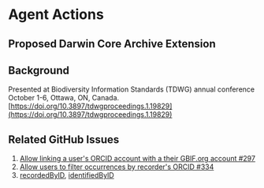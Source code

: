 Agent Actions
=============

Proposed Darwin Core Archive Extension
--------------------------------------

Background
----------

Presented at Biodiversity Information Standards (TDWG) annual conference October 1-6, Ottawa, ON, Canada.
[https://doi.org/10.3897/tdwgproceedings.1.19829](https://doi.org/10.3897/tdwgproceedings.1.19829)

Related GitHub Issues
---------------------

1. [Allow linking a user's ORCID account with a their GBIF.org account #297](https://github.com/gbif/portal16/issues/297)
2. [Allow users to filter occurrences by recorder's ORCID #334](https://github.com/gbif/portal16/issues/334)
3. [recordedByID](https://github.com/tdwg/dwc/issues/102), [identifiedByID](https://github.com/tdwg/dwc/issues/101)
